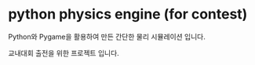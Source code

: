 # python physics engine (for contest)
Python와 Pygame을 활용하여 만든 간단한 물리 시뮬레이션 입니다.

교내대회 출전을 위한 프로젝트 입니다.
